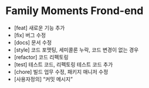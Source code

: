 # Family Moments Frond-end


- [feat] 새로운 기능 추가
- [fix] 버그 수정
- [docs] 문서 수정
- [style] 코드 포맷팅, 세미콜론 누락, 코드 변경이 없는 경우
- [refactor] 코드 리펙토링
- [test]  테스트 코드, 리펙토링 테스트 코드 추가
- [chore] 빌드 업무 수정, 패키지 매니저 수정
- [사용자정의] “커밋 메시지”
